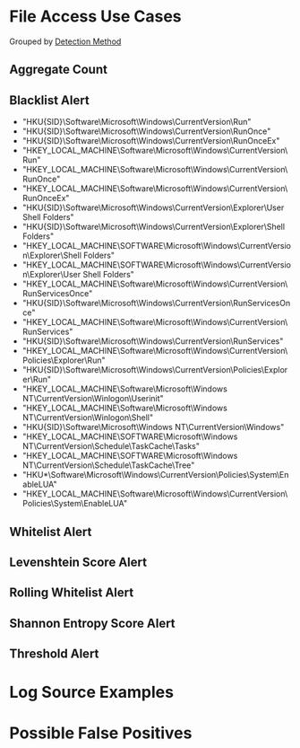 # File Access Use Cases

Grouped by [Detection Method](/Detection-Methods.md)


## Aggregate Count


## Blacklist Alert
- "HKU\{SID}\Software\Microsoft\Windows\CurrentVersion\Run"
- "HKU\{SID}\Software\Microsoft\Windows\CurrentVersion\RunOnce"
- "HKU\{SID}\Software\Microsoft\Windows\CurrentVersion\RunOnceEx"
- "HKEY_LOCAL_MACHINE\Software\Microsoft\Windows\CurrentVersion\Run"
- "HKEY_LOCAL_MACHINE\Software\Microsoft\Windows\CurrentVersion\RunOnce"
- "HKEY_LOCAL_MACHINE\Software\Microsoft\Windows\CurrentVersion\RunOnceEx"
- "HKU\{SID}\Software\Microsoft\Windows\CurrentVersion\Explorer\User Shell Folders"
- "HKU\{SID}\Software\Microsoft\Windows\CurrentVersion\Explorer\Shell Folders"
- "HKEY_LOCAL_MACHINE\SOFTWARE\Microsoft\Windows\CurrentVersion\Explorer\Shell Folders"
- "HKEY_LOCAL_MACHINE\SOFTWARE\Microsoft\Windows\CurrentVersion\Explorer\User Shell Folders"
- "HKEY_LOCAL_MACHINE\Software\Microsoft\Windows\CurrentVersion\RunServicesOnce"
- "HKU\{SID}\Software\Microsoft\Windows\CurrentVersion\RunServicesOnce"
- "HKEY_LOCAL_MACHINE\Software\Microsoft\Windows\CurrentVersion\RunServices"
- "HKU\{SID}\Software\Microsoft\Windows\CurrentVersion\RunServices"
- "HKEY_LOCAL_MACHINE\Software\Microsoft\Windows\CurrentVersion\Policies\Explorer\Run"
- "HKU\{SID}\Software\Microsoft\Windows\CurrentVersion\Policies\Explorer\Run"
- "HKEY_LOCAL_MACHINE\Software\Microsoft\Windows NT\CurrentVersion\Winlogon\Userinit"
- "HKEY_LOCAL_MACHINE\Software\Microsoft\Windows NT\CurrentVersion\Winlogon\Shell"
- "HKU\{SID}\Software\Microsoft\Windows NT\CurrentVersion\Windows"
- "HKEY_LOCAL_MACHINE\SOFTWARE\Microsoft\Windows NT\CurrentVersion\Schedule\TaskCache\Tasks\"
- "HKEY_LOCAL_MACHINE\SOFTWARE\Microsoft\Windows NT\CurrentVersion\Schedule\TaskCache\Tree\"
- "HKU\*\Software\Microsoft\Windows\CurrentVersion\Policies\System\EnableLUA"
- "HKEY_LOCAL_MACHINE\Software\Microsoft\Windows\CurrentVersion\Policies\System\EnableLUA"


## Whitelist Alert


## Levenshtein Score Alert


## Rolling Whitelist Alert


## Shannon Entropy Score Alert


## Threshold Alert


# Log Source Examples
 

# Possible False Positives
